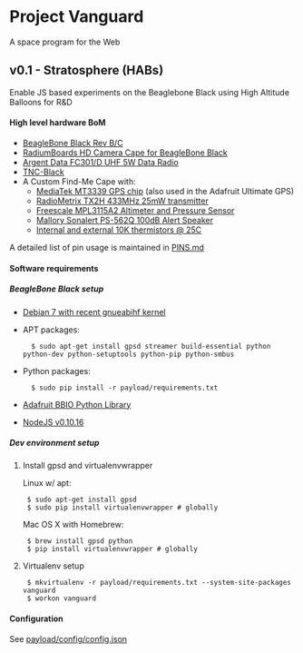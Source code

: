 Project Vanguard
========

A space program for the Web

v0.1 - Stratosphere (HABs)
---

Enable JS based experiments on the Beaglebone Black using High Altitude Balloons
for R&D

#### High level hardware BoM

- [BeagleBone Black Rev B/C](http://beagleboard.org/BLACK)
- [RadiumBoards HD Camera Cape for BeagleBone Black](http://radiumboards.com/HD_Camera_Cape_for_BeagleBone_Black.php)
- [Argent Data FC301/D UHF 5W Data Radio](https://www.argentdata.com/catalog/product_info.php?products_id=107)
- [TNC-Black](http://tnc-x.com/TNCBlack.htm)
- A Custom Find-Me Cape with:
    - [MediaTek MT3339 GPS chip](http://www.mediatek.com/en/products/connectivity/gps/mt3333/) (also used in the Adafruit Ultimate GPS)
    - [RadioMetrix TX2H 433MHz 25mW transmitter](http://www.radiometrix.com/content/tx2h)
    - [Freescale MPL3115A2 Altimeter and Pressure Sensor](http://www.freescale.com/webapp/sps/site/prod_summary.jsp?code=MPL3115A2)
    - [Mallory Sonalert PS-562Q 100dB Alert Speaker](http://www.mouser.com/ProductDetail/Mallory-Sonalert/PS-562Q/?qs=SJZ%252bTX%252bI2BSbY9EFn3cy2Q%3D%3D)
    - [Internal and external 10K thermistors @ 25C](http://www.adafruit.com/product/372)

A detailed list of pin usage is maintained in [PINS.md](PINS.md)

#### Software requirements

##### BeagleBone Black setup

- [Debian 7 with recent gnueabihf kernel](http://www.armhf.com/download/)
- APT packages:

        $ sudo apt-get install gpsd streamer build-essential python python-dev python-setuptools python-pip python-smbus
- Python packages:

        $ sudo pip install -r payload/requirements.txt
- [Adafruit BBIO Python Library](https://learn.adafruit.com/setting-up-io-python-library-on-beaglebone-black/installation-on-ubuntu)
- [NodeJS v0.10.16](http://www.armhf.com/node-js-for-the-beaglebone-black/)


##### Dev environment setup

1. Install gpsd and virtualenvwrapper

    Linux w/ apt:

        $ sudo apt-get install gpsd
        $ sudo pip install virtualenvwrapper # globally

    Mac OS X with Homebrew:

        $ brew install gpsd python
        $ pip install virtualenvwrapper # globally

2. Virtualenv setup

        $ mkvirtualenv -r payload/requirements.txt --system-site-packages vanguard
        $ workon vanguard

#### Configuration

See [payload/config/config.json](payload/config/config.json)
